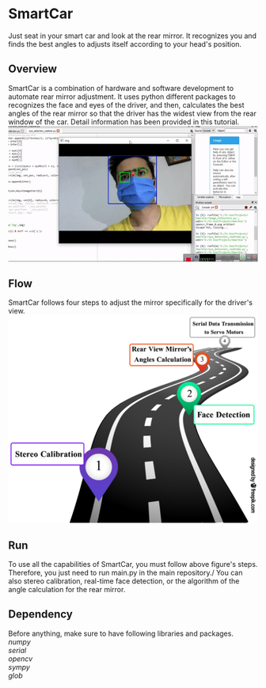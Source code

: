 # SmartCar
Just seat in your smart car and look at the rear mirror. It recognizes you and finds the best angles to adjusts itself according to your head's position.

## Overview
SmartCar is a combination of hardware and software development to automate rear mirror adjustment. It uses python different packages to recognizes the face and eyes of the driver, and then, calculates the best angles of the rear mirror so that the driver has the widest view from the rear window of the car. Detail information has been provided in this tutorial.
![alt text](https://github.com/Amirmoradi94/SmartCar/blob/main/face_detection.gif)

## Flow
SmartCar follows four steps to adjust the mirror specifically for the driver's view.
![alt text](https://github.com/Amirmoradi94/SmartCar/blob/main/road_map.jpg)

## Run
To use all the capabilities of SmartCar, you must follow above figure's steps. Therefore, you just need to run main.py in the main repository./ You can also stereo calibration, real-time face detection, or the algorithm of the angle calculation for the rear mirror.

## Dependency
Before anything, make sure to have following libraries and packages.\
*numpy*\
*serial\
opencv\
sympy\
glob*
